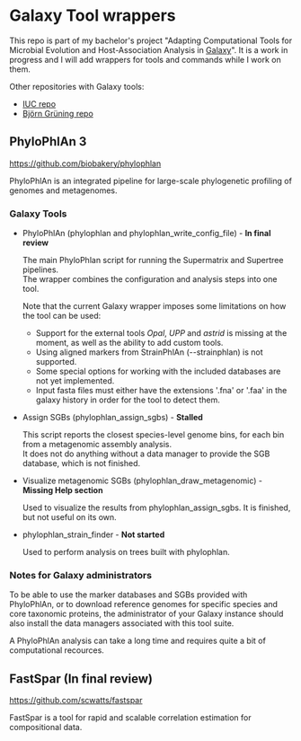 # Galaxy Tool wrappers

This repo is part of my bachelor's project "Adapting Computational Tools for Microbial Evolution and Host-Association Analysis in [Galaxy](https://github.com/galaxyproject/galaxy)".
It is a work in progress and I will add wrappers for tools and commands while I work on them.

Other repositories with Galaxy tools:

 * [IUC repo](https://github.com/galaxyproject/tools-iuc)
 * [Björn Grüning repo](https://github.com/bgruening/galaxytools)

## PhyloPhlAn 3

https://github.com/biobakery/phylophlan

PhyloPhlAn is an integrated pipeline for large-scale phylogenetic profiling of genomes and metagenomes.

### Galaxy Tools

- PhyloPhlAn (phylophlan and phylophlan_write_config_file) - **In final review**

  The main PhyloPhlan script for running the Supermatrix and Supertree pipelines.  
  The wrapper combines the configuration and analysis steps into one tool.
  
  Note that the current Galaxy wrapper imposes some limitations on how the tool can be used:
  - Support for the external tools *Opal*, *UPP* and *astrid* is missing at the moment, as well as the ability to add custom tools.
  - Using aligned markers from StrainPhlAn (--strainphlan) is not supported.
  - Some special options for working with the included databases are not yet implemented.
  - Input fasta files must either have the extensions '.fna' or '.faa' in the galaxy history in order for the tool to detect them.

- Assign SGBs (phylophlan_assign_sgbs) - **Stalled**
  
  This script reports the closest species-level genome bins, for each bin from a metagenomic assembly analysis.  
  It does not do anything without a data manager to provide the SGB database, which is not finished.

- Visualize metagenomic SGBs (phylophlan_draw_metagenomic) - **Missing Help section**
  
  Used to visualize the results from phylophlan_assign_sgbs. It is finished, but not useful on its own.

- phylophlan_strain_finder - **Not started**
  
  Used to perform analysis on trees built with phylophlan.

### Notes for Galaxy administrators

To be able to use the marker databases and SGBs provided with PhyloPhlAn, 
or to download reference genomes for specific species and core taxonomic proteins,
the administrator of your Galaxy instance should also install the data managers associated with this tool suite.

A PhyloPhlAn analysis can take a long time and requires quite a bit of computational recources.

## FastSpar (In final review)

https://github.com/scwatts/fastspar

FastSpar is a tool for rapid and scalable correlation estimation for compositional data.
